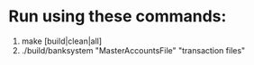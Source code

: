 # Run using these commands:
1. make [build|clean|all]
2. ./build/banksystem "MasterAccountsFile" "transaction files"

